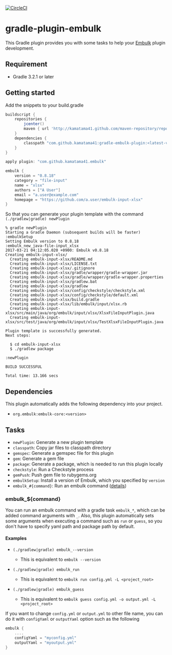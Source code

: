 [![CircleCI](https://circleci.com/gh/kamatama41/gradle-embulk-plugin.svg?style=svg)](https://circleci.com/gh/kamatama41/gradle-embulk-plugin)

# gradle-plugin-embulk
This Gradle plugin provides you with some tasks to help your [Embulk](http://www.embulk.org) plugin development.

## Requirement
- Gradle 3.2.1 or later

## Getting started
Add the snippets to your build.gradle

```gradle
buildscript {
    repositories {
        jcenter()
        maven { url 'http://kamatama41.github.com/maven-repository/repository' }
    }
    dependencies {
        classpath "com.github.kamatama41:gradle-embulk-plugin:<latest-version>"
    }
}

apply plugin: "com.github.kamatama41.embulk"

embulk {
    version = "0.8.18"
    category = "file-input"
    name = "xlsx"
    authors = ["A User"]
    email = "a.user@example.com"
    homepage = "https://github.com/a.user/embulk-input-xlsx"
}
```

So that you can generate your plugin template with the command `(./gradlew|gradle) newPlugin`

```
% gradle newPlugin
Starting a Gradle Daemon (subsequent builds will be faster)
:embulkSetup
Setting Embulk version to 0.8.18
:embulk_new_java-file-input_xlsx
2017-03-21 04:12:05.020 +0900: Embulk v0.8.18
Creating embulk-input-xlsx/
  Creating embulk-input-xlsx/README.md
  Creating embulk-input-xlsx/LICENSE.txt
  Creating embulk-input-xlsx/.gitignore
  Creating embulk-input-xlsx/gradle/wrapper/gradle-wrapper.jar
  Creating embulk-input-xlsx/gradle/wrapper/gradle-wrapper.properties
  Creating embulk-input-xlsx/gradlew.bat
  Creating embulk-input-xlsx/gradlew
  Creating embulk-input-xlsx/config/checkstyle/checkstyle.xml
  Creating embulk-input-xlsx/config/checkstyle/default.xml
  Creating embulk-input-xlsx/build.gradle
  Creating embulk-input-xlsx/lib/embulk/input/xlsx.rb
  Creating embulk-input-xlsx/src/main/java/org/embulk/input/xlsx/XlsxFileInputPlugin.java
  Creating embulk-input-xlsx/src/test/java/org/embulk/input/xlsx/TestXlsxFileInputPlugin.java

Plugin template is successfully generated.
Next steps:

  $ cd embulk-input-xlsx
  $ ./gradlew package

:newPlugin

BUILD SUCCESSFUL

Total time: 13.166 secs
```

## Dependencies
This plugin automatically adds the following dependency into your project.
- `org.embulk:embulk-core:<version>`

## Tasks
- `newPlugin`: Generate a new plugin template
- `classpath`: Copy jar files to classpath directory
- `gemspec`: Generate a gemspec file for this plugin
- `gem`: Generate a gem file
- `package`: Generate a package, which is needed to run this plugin locally 
- `checkstyle`: Run a Checkstyle process
- `gemPush`: Push gem file to rubygems.org
- `embulkSetup`: Install a version of Embulk, which you specified by `version`
- `embulk_#{command}`: Run an embulk command ([details](#embulk_command))

### embulk_${command}
You can run an embulk command with a gradle task `embulk_*`, which can be added command arguments with `_`.
Also, this plugin automatically sets some arguments when executing a command such as `run` or `guess`,
so you don't have to specify yaml path and package path by default.

#### Examples
- `(./gradlew|gradle) embulk_--version`
  - This is equivalent to `embulk --version`

- `(./gradlew|gradle) embulk_run`
  - This is equivalent to `embulk run config.yml -L <project_root>`

- `(./gradlew|gradle) embulk_guess`
  - This is equivalent to `embulk guess config.yml -o output.yml -L <project_root>`

If you want to change `config.yml` or `output.yml` to other file name, you can do it with `configYaml` or `outputYaml` option such as the following

```gradle
embulk {
    ....
    configYaml = "myconfig.yml"
    outputYaml = "myoutput.yml"
}
```
